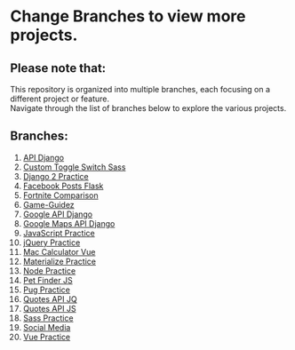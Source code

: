 # Change Branches to view more projects.

## Please note that:
This repository is organized into multiple branches, each focusing on a different project or feature.
<br>
Navigate through the list of branches below to explore the various projects.

## Branches:

1. [API Django](https://github.com/osama-mohamed/practice/tree/api_django)
2. [Custom Toggle Switch Sass](https://github.com/osama-mohamed/practice/tree/custom_toggle_switch_sass)
3. [Django 2 Practice](https://github.com/osama-mohamed/practice/tree/django_2_practice)
4. [Facebook Posts Flask](https://github.com/osama-mohamed/practice/tree/facebook_posts_flask)
5. [Fortnite Comparison](https://github.com/osama-mohamed/practice/tree/fortnite_comparison)
6. [Game-Guidez](https://github.com/osama-mohamed/practice/tree/game-guidez)
7. [Google API Django](https://github.com/osama-mohamed/practice/tree/google_api_django)
8. [Google Maps API Django](https://github.com/osama-mohamed/practice/tree/google_maps_api_django)
9. [JavaScript Practice](https://github.com/osama-mohamed/practice/tree/javascript_practice)
10. [jQuery Practice](https://github.com/osama-mohamed/practice/tree/jquery_practice)
11. [Mac Calculator Vue](https://github.com/osama-mohamed/practice/tree/mac_calculator_vue)
12. [Materialize Practice](https://github.com/osama-mohamed/practice/tree/materialize_practice)
13. [Node Practice](https://github.com/osama-mohamed/practice/tree/node_practice)
14. [Pet Finder JS](https://github.com/osama-mohamed/practice/tree/pet_finder_js)
15. [Pug Practice](https://github.com/osama-mohamed/practice/tree/pug_practice)
16. [Quotes API JQ](https://github.com/osama-mohamed/practice/tree/quotes_api_jq)
17. [Quotes API JS](https://github.com/osama-mohamed/practice/tree/quotes_api_js)
18. [Sass Practice](https://github.com/osama-mohamed/practice/tree/sass_practice)
19. [Social Media](https://github.com/osama-mohamed/practice/tree/social_media)
20. [Vue Practice](https://github.com/osama-mohamed/practice/tree/vue_practice)
